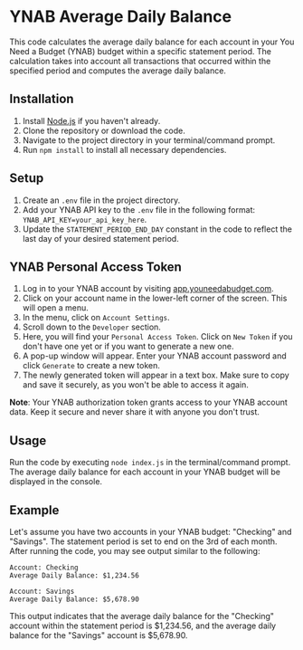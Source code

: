 # YNAB Average Daily Balance

This code calculates the average daily balance for each account in your You Need a Budget (YNAB) budget within a specific statement period. The calculation takes into account all transactions that occurred within the specified period and computes the average daily balance.

## Installation

1. Install [Node.js](https://nodejs.org/) if you haven't already.
2. Clone the repository or download the code.
3. Navigate to the project directory in your terminal/command prompt.
4. Run `npm install` to install all necessary dependencies.

## Setup

1. Create an `.env` file in the project directory.
2. Add your YNAB API key to the `.env` file in the following format: `YNAB_API_KEY=your_api_key_here`.
3. Update the `STATEMENT_PERIOD_END_DAY` constant in the code to reflect the last day of your desired statement period.

## YNAB Personal Access Token
1. Log in to your YNAB account by visiting [app.youneedabudget.com](https://app.youneedabudget.com/).
2. Click on your account name in the lower-left corner of the screen. This will open a menu.
3. In the menu, click on `Account Settings`.
4. Scroll down to the `Developer` section.
5. Here, you will find your `Personal Access Token`. Click on `New Token` if you don't have one yet or if you want to generate a new one.
6. A pop-up window will appear. Enter your YNAB account password and click `Generate` to create a new token.
7. The newly generated token will appear in a text box. Make sure to copy and save it securely, as you won't be able to access it again.

**Note**: Your YNAB authorization token grants access to your YNAB account data. Keep it secure and never share it with anyone you don't trust.


## Usage

Run the code by executing `node index.js` in the terminal/command prompt. The average daily balance for each account in your YNAB budget will be displayed in the console.

## Example

Let's assume you have two accounts in your YNAB budget: "Checking" and "Savings". The statement period is set to end on the 3rd of each month. After running the code, you may see output similar to the following:

```
Account: Checking
Average Daily Balance: $1,234.56

Account: Savings
Average Daily Balance: $5,678.90
```

This output indicates that the average daily balance for the "Checking" account within the statement period is $1,234.56, and the average daily balance for the "Savings" account is $5,678.90.
